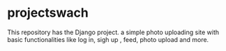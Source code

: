 # projectswach
This repository has the Django project.
a simple photo uploading site with basic functionalities like log in, sigh up , feed, photo upload and more.
